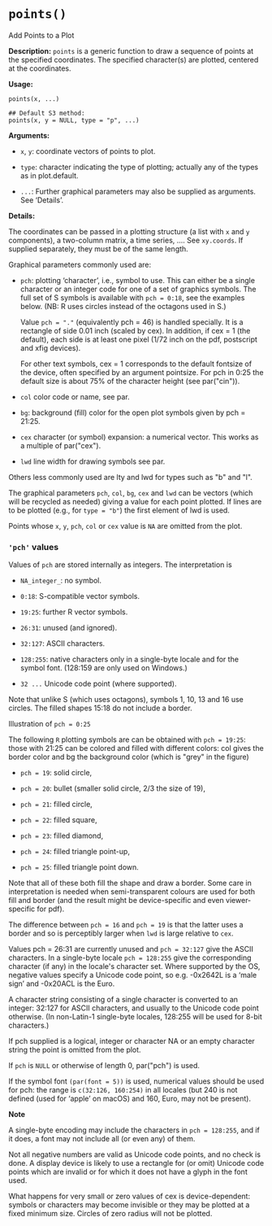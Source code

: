# `points()`


Add Points to a Plot

**Description:**
`points` is a generic function to draw a sequence of points at the specified
coordinates. The specified character(s) are plotted, centered at the
coordinates.

**Usage:**

~~~~
points(x, ...)
~~~~

~~~~
## Default S3 method:
points(x, y = NULL, type = "p", ...)
~~~~

**Arguments:**

- `x`, `y`: coordinate vectors of points to plot.

- `type`: character indicating the type of plotting; actually any of the types
	as in plot.default.

- `...`: Further graphical parameters may also be supplied as arguments. See ‘Details’.


**Details:**

The coordinates can be passed in a plotting structure (a list with `x` and `y`
components), a two-column matrix, a time series, .... See `xy.coords`. If
supplied separately, they must be of the same length.

Graphical parameters commonly used are:

- `pch`: plotting ‘character’, i.e., symbol to use. This can either be a single
	character or an integer code for one of a set of graphics symbols. The full set
	of S symbols is available with `pch = 0:18`, see the examples below. (NB: R uses
	circles instead of the octagons used in S.)

	Value `pch = "."` (equivalently pch = 46) is handled specially. It is a rectangle
	of side 0.01 inch (scaled by cex). In addition, if cex = 1 (the default), each
	side is at least one pixel (1/72 inch on the pdf, postscript and xfig devices).
	
	For other text symbols, cex = 1 corresponds to the default fontsize of the
	device, often specified by an argument pointsize. For pch in 0:25 the default
	size is about 75% of the character height (see par("cin")).

- `col` color code or name, see par.

- `bg`: background (fill) color for the open plot symbols given by pch = 21:25.

- `cex` character (or symbol) expansion: a numerical vector. This works as a multiple of par("cex").

- `lwd` line width for drawing symbols see par.

Others less commonly used are lty and lwd for types such as "b" and "l".

The graphical parameters `pch`, `col`, `bg`, `cex` and `lwd` can be vectors (which will
be recycled as needed) giving a value for each point plotted. If lines are to
be plotted (e.g., for `type = "b"`) the first element of lwd is used.

Points whose `x`, `y`, `pch`, `col` or `cex` value is `NA` are omitted from the plot.


### `'pch'` values

Values of `pch` are stored internally as integers. The interpretation is

- `NA_integer_`: no symbol.

- `0:18`: S-compatible vector symbols.

- `19:25`: further R vector symbols.

- `26:31`: unused (and ignored).

- `32:127`: ASCII characters.

- `128:255`: native characters only in a single-byte locale and for the symbol
	font. (128:159 are only used on Windows.)

- `32 ...` Unicode code point (where supported).

Note that unlike S (which uses octagons), symbols 1, 10, 13 and 16 use circles.
The filled shapes 15:18 do not include a border.

Illustration of `pch = 0:25`

The following `R` plotting symbols are can be obtained with `pch = 19:25`: those
with 21:25 can be colored and filled with different colors: col gives the
border color and bg the background color (which is "grey" in the figure)

- `pch = 19`: solid circle,

- `pch = 20`: bullet (smaller solid circle, 2/3 the size of 19),

- `pch = 21`: filled circle,

- `pch = 22`: filled square,

- `pch = 23`: filled diamond,

- `pch = 24`: filled triangle point-up,

- `pch = 25`: filled triangle point down.

Note that all of these both fill the shape and draw a border. Some care in
interpretation is needed when semi-transparent colours are used for both fill
and border (and the result might be device-specific and even viewer-specific
for pdf).

The difference between `pch = 16` and `pch = 19` is that the latter uses a border
and so is perceptibly larger when `lwd` is large relative to `cex`.

Values pch = 26:31 are currently unused and `pch = 32:127` give the ASCII
characters. In a single-byte locale `pch = 128:255` give the corresponding
character (if any) in the locale's character set. Where supported by the OS,
negative values specify a Unicode code point, so e.g. -0x2642L is a ‘male sign’
and -0x20ACL is the Euro.

A character string consisting of a single character is converted to an integer:
32:127 for ASCII characters, and usually to the Unicode code point otherwise.
(In non-Latin-1 single-byte locales, 128:255 will be used for 8-bit
characters.)

If pch supplied is a logical, integer or character NA or an empty character
string the point is omitted from the plot.

If `pch` is `NULL` or otherwise of length 0, par("pch") is used.

If the symbol font `(par(font = 5))` is used, numerical values should be used for
pch: the range is `c(32:126, 160:254)` in all locales (but 240 is not defined
(used for ‘apple’ on macOS) and 160, Euro, may not be present).

**Note**

A single-byte encoding may include the characters in `pch = 128:255`, and if it
does, a font may not include all (or even any) of them.

Not all negative numbers are valid as Unicode code points, and no check is
done. A display device is likely to use a rectangle for (or omit) Unicode code
points which are invalid or for which it does not have a glyph in the font
used.

What happens for very small or zero values of cex is device-dependent: symbols
or characters may become invisible or they may be plotted at a fixed minimum
size. Circles of zero radius will not be plotted.
